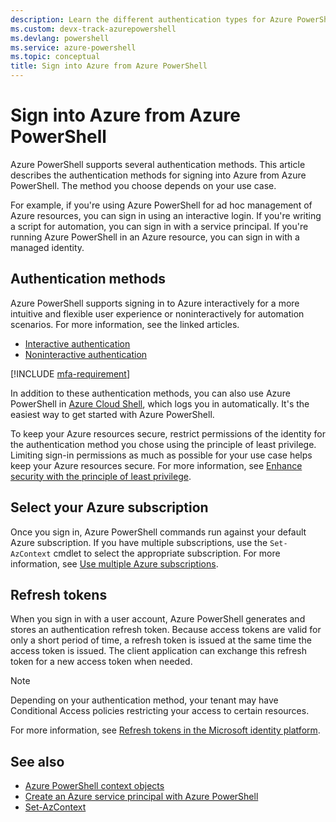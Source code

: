 ```yaml
---
description: Learn the different authentication types for Azure PowerShell. Sign in interactively, with a service principal, or with managed identities for Azure resources.
ms.custom: devx-track-azurepowershell
ms.devlang: powershell
ms.service: azure-powershell
ms.topic: conceptual
title: Sign into Azure from Azure PowerShell
---
```


# Sign into Azure from Azure PowerShell

Azure PowerShell supports several authentication methods. This article describes the authentication
methods for signing into Azure from Azure PowerShell. The method you choose depends on your use
case.

For example, if you're using Azure PowerShell for ad hoc management of Azure resources, you can sign
in using an interactive login. If you're writing a script for automation, you can sign in with a
service principal. If you're running Azure PowerShell in an Azure resource, you can sign in with a
managed identity.

## Authentication methods

Azure PowerShell supports signing in to Azure interactively for a more intuitive and flexible user
experience or noninteractively for automation scenarios. For more information, see the linked
articles.

- [Interactive authentication][authenticate-interactive]
- [Noninteractive authentication][authenticate-noninteractive]

[!INCLUDE [mfa-requirement](../../includes/mfa-requirement.md)]

In addition to these authentication methods, you can also use Azure PowerShell in
[Azure Cloud Shell][azure-cloud-shell], which logs you in automatically. It's the easiest way to get
started with Azure PowerShell.

To keep your Azure resources secure, restrict permissions of the identity for the authentication
method you chose using the principle of least privilege. Limiting sign-in permissions as much as
possible for your use case helps keep your Azure resources secure. For more information, see
[Enhance security with the principle of least privilege][principle-of-least-privilege].

## Select your Azure subscription

Once you sign in, Azure PowerShell commands run against your default Azure subscription. If you have
multiple subscriptions, use the `Set-AzContext` cmdlet to select the appropriate subscription. For
more information, see [Use multiple Azure subscriptions][use-multiple-subscriptions].

## Refresh tokens

When you sign in with a user account, Azure PowerShell generates and stores an authentication
refresh token. Because access tokens are valid for only a short period of time, a refresh token is
issued at the same time the access token is issued. The client application can exchange this refresh
token for a new access token when needed.

> [!NOTE]
> Depending on your authentication method, your tenant may have Conditional Access policies
> restricting your access to certain resources.

For more information, see [Refresh tokens in the Microsoft identity platform][refresh-tokens].

## See also

- [Azure PowerShell context objects](context-persistence.md)
- [Create an Azure service principal with Azure PowerShell](create-azure-service-principal-azureps.md)
- [Set-AzContext][set-azcontext]

<!-- link references -->
[azure-cloud-shell]: /azure/cloud-shell/overview
[authenticate-interactive]: authenticate-interactive.md
[authenticate-noninteractive]: authenticate-noninteractive.md
[principle-of-least-privilege]: /entra/identity-platform/secure-least-privileged-access
[use-multiple-subscriptions]: /powershell/azure/manage-subscriptions-azureps
[set-azcontext]: /powershell/module/az.accounts/set-azcontext
[refresh-tokens]: /entra/identity-platform/refresh-tokens
